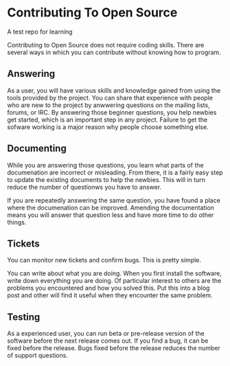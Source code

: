 # Contributing To Open Source

A test repo for learning

Contributing to Open Source does not require coding skills.  There are several ways in which you can contribute without knowing how to program.


## Answering

As a user, you will have various skills and knowledge gained from using the tools provided by the project.  You can share that experience with people who are new to the project by anwwering questions on the mailing lists, forums, or IRC. By answering those beginner questions, you help newbies get started, which is an important step in any project.  Failure to get the sofware working is a major reason why people choose something else.

## Documenting

While you are answering those questions, you learn what parts of the documenation are incorrect or misleading.  From there, it is a fairly easy step to update the existing documents to help the newbies.  This will in turn reduce the number of questionws you have to answer.

If you are repeatedly answering the same question, you have found a place where the documenation can be improved.  Amending the documentation means you will answer that question less and have more time to do other things.

## Tickets

You can monitor new tickets and confirm bugs.  This is pretty simple.

You can write about what you are doing.  When you first install the software, write down everything you are doing. Of particular interest to others are the problems you encountered and how you solved this.  Put this into a blog post and other will find it useful when they encounter the same problem.

## Testing

As a experienced user, you can run beta or pre-release version of the software before the next release comes out. If you find a bug, it can be fixed before the release.  Bugs fixed before the release reduces the number of support questions.
